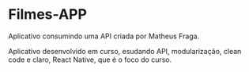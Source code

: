 # Filmes-APP
Aplicativo consumindo uma API criada por Matheus Fraga.

Aplicativo desenvolvido em curso, esudando API, modularização, clean code e claro, React Native, que é o foco do curso.
